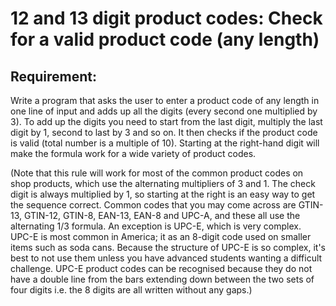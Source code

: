 # 12 and 13 digit product codes: Check for a valid product code (any length)

## Requirement:

Write a program that asks the user to enter a product code of any length in one line of input and adds up all the digits (every second one multiplied by 3). To add up the digits you need to start from the last digit, multiply the last digit by 1, second to last by 3 and so on. It then checks if the product code is valid (total number is a multiple of 10). Starting at the right-hand digit will make the formula work for a wide variety of product codes.

(Note that this rule will work for most of the common product codes on shop products, which use the alternating multipliers of 3 and 1. The check digit is always multiplied by 1, so starting at the right is an easy way to get the sequence correct. Common codes that you may come across are GTIN-13, GTIN-12, GTIN-8, EAN-13, EAN-8 and UPC-A, and these all use the alternating 1/3 formula. An exception is UPC-E, which is very complex. UPC-E is most common in America; it as an 8-digit code used on smaller items such as soda cans. Because the structure of UPC-E is so complex, it's best to not use them unless you have advanced students wanting a difficult challenge. UPC-E product codes can be recognised because they do not have a double line from the bars extending down between the two sets of four digits i.e. the 8 digits are all written without any gaps.)